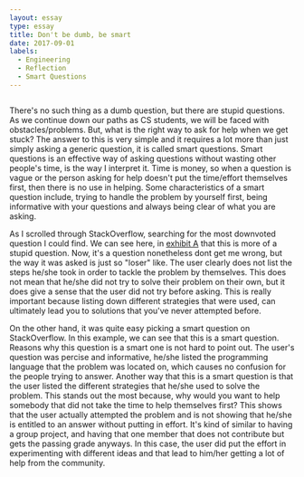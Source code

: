```yaml
---
layout: essay
type: essay
title: Don't be dumb, be smart
date: 2017-09-01
labels:
  - Engineering
  - Reflection
  - Smart Questions
---
```


<img class>

There's no such thing as a dumb question, but there are stupid questions. As we continue down our paths as CS students, we will be faced with obstacles/problems. But, what is the right way to ask for help when we get stuck?  The answer to this is very simple and it requires a lot more than just simply asking a generic question, it is called smart questions. Smart questions is an effective way of asking questions without wasting other people's time, is the way I interpret it. Time is money, so when a question is vague or the person asking for help doesn't put the time/effort themselves first, then there is no use in helping. Some characteristics of a smart question include, trying to handle the problem by yourself first, being informative with your questions and always being clear of what you are asking.

As I scrolled through StackOverflow, searching for the most downvoted question I could find. We can see here, in [exhibit A](https://stackoverflow.com/questions/14102525/counting-upvotes-and-downvotes) that this is more of a stupid question. Now, it's a question nonetheless dont get me wrong, but the way it was asked is just so "loser" like. The user clearly does not list the steps he/she took in order to tackle the problem by themselves. This does not mean that he/she did not try to solve their problem on their own, but it does give a sense that the user did not try before asking. This is really important because listing down different strategies that were used, can ultimately lead you to solutions that you've never attempted before.

On the other hand, it was quite easy picking a smart question on StackOverflow. In this example, we can see that this is a smart question. Reasons why this question is a smart one is not hard to point out. The user's question was percise and informative, he/she listed the programming language that the problem was located on, which causes no confusion for the people trying to answer. Another way that this is a smart question is that the user listed the different strategies that he/she used to solve the problem. This stands out the most because, why would you want to help somebody that did not take the time to help themselves first? This shows that the user actually attempted the problem and is not showing that he/she is entitled to an answer without putting in effort. It's kind of similar to having a group project, and having that one member that does not contribute but gets the passing grade anyways. In this case, the user did put the effort in experimenting with different ideas and that lead to him/her getting a lot of help from the community. 
